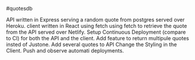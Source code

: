 #quotesdb

API written in Express serving a random quote from postgres served over Heroku.
client written in React using fetch using fetch to retrieve the quote from the API served over Netlify.
Setup Continuous Deployment (compare to CI) for both the API and the client.
Add feature to return multipule quotes insted of Justone.
Add several quotes to API
Change the Styling in the Client.
Push and observe automati deployments.


